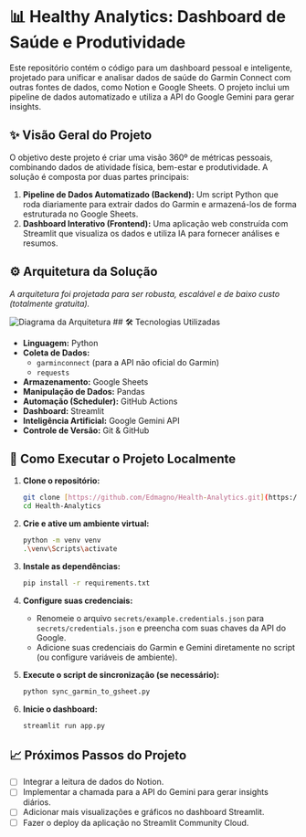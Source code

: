 # 📊 Healthy Analytics: Dashboard de Saúde e Produtividade

Este repositório contém o código para um dashboard pessoal e inteligente, projetado para unificar e analisar dados de saúde do Garmin Connect com outras fontes de dados, como Notion e Google Sheets. O projeto inclui um pipeline de dados automatizado e utiliza a API do Google Gemini para gerar insights.

## ✨ Visão Geral do Projeto

O objetivo deste projeto é criar uma visão 360º de métricas pessoais, combinando dados de atividade física, bem-estar e produtividade. A solução é composta por duas partes principais:

1.  **Pipeline de Dados Automatizado (Backend):** Um script Python que roda diariamente para extrair dados do Garmin e armazená-los de forma estruturada no Google Sheets.
2.  **Dashboard Interativo (Frontend):** Uma aplicação web construída com Streamlit que visualiza os dados e utiliza IA para fornecer análises e resumos.

## ⚙️ Arquitetura da Solução

*A arquitetura foi projetada para ser robusta, escalável e de baixo custo (totalmente gratuita).*

![Diagrama da Arquitetura](URL_DA_IMAGEM_DA_ARQUITETURA_AQUI)  ## 🛠️ Tecnologias Utilizadas

* **Linguagem:** Python
* **Coleta de Dados:**
    * `garminconnect` (para a API não oficial do Garmin)
    * `requests`
* **Armazenamento:** Google Sheets
* **Manipulação de Dados:** Pandas
* **Automação (Scheduler):** GitHub Actions
* **Dashboard:** Streamlit
* **Inteligência Artificial:** Google Gemini API
* **Controle de Versão:** Git & GitHub

## 🚀 Como Executar o Projeto Localmente

1.  **Clone o repositório:**
    ```bash
    git clone [https://github.com/Edmagno/Health-Analytics.git](https://github.com/Edmagno/Health-Analytics.git)
    cd Health-Analytics
    ```

2.  **Crie e ative um ambiente virtual:**
    ```bash
    python -m venv venv
    .\venv\Scripts\activate
    ```

3.  **Instale as dependências:**
    ```bash
    pip install -r requirements.txt
    ```

4.  **Configure suas credenciais:**
    * Renomeie o arquivo `secrets/example.credentials.json` para `secrets/credentials.json` e preencha com suas chaves da API do Google.
    * Adicione suas credenciais do Garmin e Gemini diretamente no script (ou configure variáveis de ambiente).

5.  **Execute o script de sincronização (se necessário):**
    ```bash
    python sync_garmin_to_gsheet.py
    ```

6.  **Inicie o dashboard:**
    ```bash
    streamlit run app.py
    ```

## 📈 Próximos Passos do Projeto

- [ ] Integrar a leitura de dados do Notion.
- [ ] Implementar a chamada para a API do Gemini para gerar insights diários.
- [ ] Adicionar mais visualizações e gráficos no dashboard Streamlit.
- [ ] Fazer o deploy da aplicação no Streamlit Community Cloud.